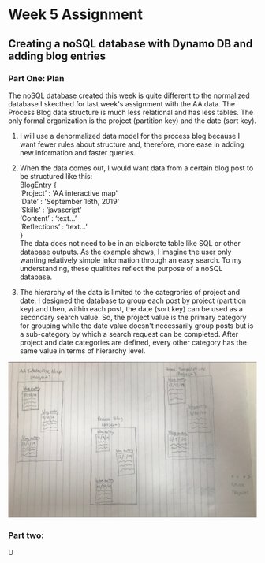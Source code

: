 # Week 5 Assignment
## Creating a noSQL database with Dynamo DB and adding blog entries

### Part One: Plan
The noSQL database created this week is quite different to the normalized database I skecthed for last week's assignment with the AA data. The Process Blog data structure is much less relational and has less tables. The only formal organization is the project (partition key) and the date (sort key).

1. I will use a denormalized data model for the process blog because I want fewer rules about structure and, therefore, more ease in adding new information and faster queries.

2. When the data comes out, I would want data from a certain blog post to be structured like this:<br/>
                BlogEntry {<br/>
                    ‘Project’ : 'AA interactive map'<br/>
                    ‘Date’ : 'September 16th, 2019'<br/>
                    ‘Skills’ : ‘javascript’<br/>
                    ‘Content’ : ‘text...’<br/>
                    ‘Reflections’ : ‘text…’<br/>
                }<br/>
  The data does not need to be in an elaborate table like SQL or other database outputs. As the example shows, I imagine the user only wanting relatively simple information through an easy search. To my understanding, these qualitites reflect the purpose of a noSQL database. 
  
3. The hierarchy of the data is limited to the categrories of project and date. I designed the database to group each post by project (partition key) and then, within each post, the date (sort key) can be used as a secondary search value. So, the project value is the primary category for grouping while the date value doesn't necessarily group posts but is a sub-category by which a search request can be completed. After project and date categories are defined, every other category has the same value in terms of hierarchy level.


![alt text](https://github.com/joutwater/Data-Structures/blob/master/week05/week05_datastructures1.png)

### Part two:

U
